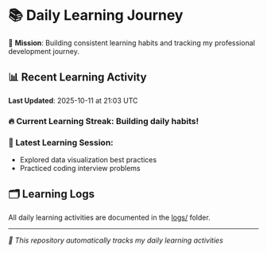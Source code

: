 # 📚 Daily Learning Journey

🎯 **Mission**: Building consistent learning habits and tracking my professional development journey.

## 📊 Recent Learning Activity

**Last Updated**: 2025-10-11 at 21:03 UTC

### 🔥 Current Learning Streak: Building daily habits!

### 📝 Latest Learning Session:
- Explored data visualization best practices
- Practiced coding interview problems

## 🗂️ Learning Logs

All daily learning activities are documented in the [logs/](./logs/) folder.

---
*🤖 This repository automatically tracks my daily learning activities*
